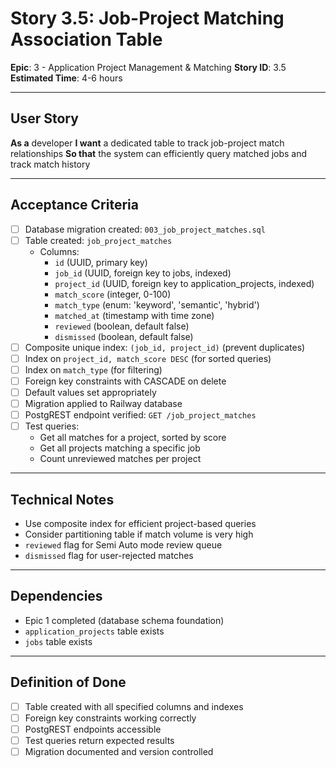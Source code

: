 # Story 3.5: Job-Project Matching Association Table

**Epic**: 3 - Application Project Management & Matching
**Story ID**: 3.5
**Estimated Time**: 4-6 hours

---

## User Story

**As a** developer
**I want** a dedicated table to track job-project match relationships
**So that** the system can efficiently query matched jobs and track match history

---

## Acceptance Criteria

- [ ] Database migration created: `003_job_project_matches.sql`
- [ ] Table created: `job_project_matches`
  - Columns:
    - `id` (UUID, primary key)
    - `job_id` (UUID, foreign key to jobs, indexed)
    - `project_id` (UUID, foreign key to application_projects, indexed)
    - `match_score` (integer, 0-100)
    - `match_type` (enum: 'keyword', 'semantic', 'hybrid')
    - `matched_at` (timestamp with time zone)
    - `reviewed` (boolean, default false)
    - `dismissed` (boolean, default false)
- [ ] Composite unique index: `(job_id, project_id)` (prevent duplicates)
- [ ] Index on `project_id, match_score DESC` (for sorted queries)
- [ ] Index on `match_type` (for filtering)
- [ ] Foreign key constraints with CASCADE on delete
- [ ] Default values set appropriately
- [ ] Migration applied to Railway database
- [ ] PostgREST endpoint verified: `GET /job_project_matches`
- [ ] Test queries:
  - Get all matches for a project, sorted by score
  - Get all projects matching a specific job
  - Count unreviewed matches per project

---

## Technical Notes

- Use composite index for efficient project-based queries
- Consider partitioning table if match volume is very high
- `reviewed` flag for Semi Auto mode review queue
- `dismissed` flag for user-rejected matches

---

## Dependencies

- Epic 1 completed (database schema foundation)
- `application_projects` table exists
- `jobs` table exists

---

## Definition of Done

- [ ] Table created with all specified columns and indexes
- [ ] Foreign key constraints working correctly
- [ ] PostgREST endpoints accessible
- [ ] Test queries return expected results
- [ ] Migration documented and version controlled

